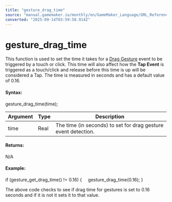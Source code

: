 ```yaml
---
title: "gesture_drag_time"
source: "manual.gamemaker.io/monthly/en/GameMaker_Language/GML_Reference/Game_Input/Gesture_Input/gesture_drag_time.htm"
converted: "2025-09-14T03:59:58.914Z"
---
```


# gesture\_drag\_time

This function is used to set the time it takes for a [Drag Gesture](../../../../../../../The_Asset_Editors/Object_Properties/Gesture_Events.md) event to be triggered by a touch or click. This time will also affect how the **Tap Event** is triggered as a touch/click and release before this time is up will be considered a Tap. The time is measured in seconds and has a default value of 0.16.

#### **Syntax:**

gesture\_drag\_time(time);

| Argument | Type | Description |
| --- | --- | --- |
| time | Real | The time (in seconds) to set for drag gesture event detection. |

#### Returns:

N/A

#### Example:

if (gesture\_get\_drag\_time() != 0.16)
{
    gesture\_drag\_time(0.16);
}

The above code checks to see if drag time for gestures is set to 0.16 seconds and if it is not it sets it to that value.